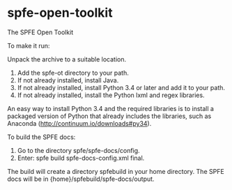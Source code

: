 spfe-open-toolkit
=================

The SPFE Open Toolkit

To make it run:

Unpack the archive to a suitable location.

1. Add the spfe-ot directory to your path.
2. If not already installed, install Java.
3. If not already installed, install Python 3.4 or later and add it to your path.
4. If not already installed, install the Python lxml and regex libraries. 

An easy way to install Python 3.4 and the required libraries is to install a packaged 
version of Python that already includes the libraries, such as Anaconda (http://continuum.io/downloads#py34). 

To build the SPFE docs:

1. Go to the directory spfe/spfe-docs/config.
2. Enter: spfe build spfe-docs-config.xml final. 

The build will create a directory spfebuild in your home directory. 
The SPFE docs will be in \{home\}/spfebuild/spfe-docs/output.

